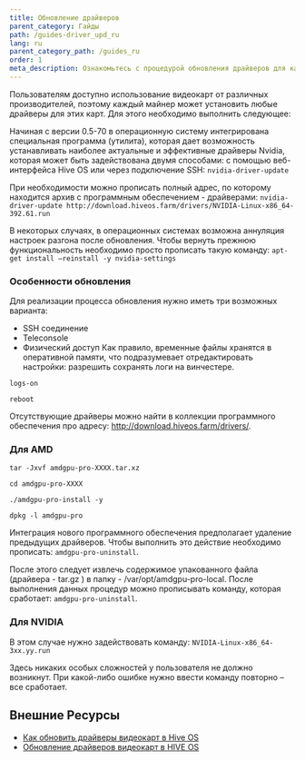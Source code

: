 ```yaml
---
title: Обновление драйверов
parent_category: Гайды
path: /guides-driver_upd_ru
lang: ru
parent_category_path: /guides_ru
order: 1
meta_description: Ознакомьтесь с процедурой обновления драйверов для карт AMD и NVIDIA.
---
```


Пользователям доступно использование видеокарт от различных производителей, поэтому каждый майнер может установить любые драйверы для этих карт. Для этого необходимо выполнить следующее:

Начиная с версии 0.5-70 в операционную систему интегрирована специальная программа (утилита), которая дает возможность устанавливать наиболее актуальные и эффективные драйверы Nvidia, которая может быть задействована двумя способами: с помощью веб-интерфейса Hive OS или через подключение SSH:
`nvidia-driver-update`

При необходимости можно прописать полный адрес, по которому находится архив с программным обеспечением - драйверами:
`nvidia-driver-update http://download.hiveos.farm/drivers/NVIDIA-Linux-x86_64-392.61.run`

В некоторых случаях, в операционных системах возможна аннуляция настроек разгона после обновления. Чтобы вернуть прежнюю функциональность необходимо просто прописать такую команду:
`apt-get install —reinstall -y nvidia-settings`

### Особенности обновления
Для реализации процесса обновления нужно иметь три возможных варианта:

- SSH соединение
- Teleconsole
- Физический доступ
Как правило, временные файлы хранятся в оперативной памяти, что подразумевает отредактировать настройки: разрешить сохранять логи на винчестере.

`logs-on`

`reboot`

Отсутствующие драйверы можно найти в коллекции программного обеспечения про адресу: http://download.hiveos.farm/drivers/.

### Для AMD
`tar -Jxvf amdgpu-pro-XXXX.tar.xz`

`cd amdgpu-pro-XXXX`

`./amdgpu-pro-install -y`

`dpkg -l amdgpu-pro`

Интеграция нового программного обеспечения предполагает удаление предыдущих драйверов. Чтобы выполнить это действие необходимо прописать:
`amdgpu-pro-uninstall`.

После этого следует извлечь содержимое упакованного файла (драйвера - tar.gz ) в папку - /var/opt/amdgpu-pro-local. После выполнения данных процедур можно прописывать команду, которая сработает: `amdgpu-pro-uninstall`.

### Для NVIDIA
В этом случае нужно задействовать команду:
`NVIDIA-Linux-x86_64-3xx.yy.run`

Здесь никаких особых сложностей у пользователя не должно возникнут. При какой-либо ошибке нужно ввести команду повторно – все сработает.

## Внешние Ресурсы
- <a href="https://just-work.ru/kak-obnovit-drajvera-videokart-v-hive-os">Как обновить драйверы видеокарт в Hive OS</a>
- <a href="http://finance-quality.ru/obnovlenie-drajverov-videokart-v-hive-os/">Обновление драйверов видеокарт в HIVE OS</a>
